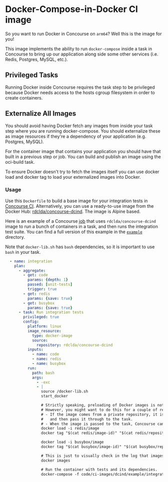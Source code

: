 # Docker-Compose-in-Docker CI image

So you want to run Docker in Concourse on `arm64`? Well this is the image for you!

This image implements the ability to run `docker-compose` inside a task in Concourse to bring up our application along side some other services (i.e. Redis, Postgres, MySQL, etc.).

## Privileged Tasks

Running Docker inside Concourse requires the task step to be privileged because Docker needs access to the hosts cgroup filesystem in order to create containers.

## Externalize All Images

You should avoid having Docker fetch any images from inside your task step where you are running docker-compose. You should externalize these as image resources if they're a dependency of your application (e.g. Postgres, MySQL).

For the container image that contains your application you should have that built in a previous step or job. You can build and publish an image using the oci-build task.

To ensure Docker doesn't try to fetch the images itself you can use docker load and docker tag to load your externalized images into Docker. 

### Usage

Use this `Dockerfile` to build a base image for your integration tests in [Concourse CI](http://concourse.ci/). Alternatively, you can use a ready-to-use image from the Docker Hub: [rdclda/concourse-dcind](https://hub.docker.com/rdclda/concourse-dcind). The image is Alpine based.

Here is an example of a Concourse [job](https://concourse-ci.org/jobs.html) that uses `rdclda/concourse-dcind` image to run a bunch of containers in a task, and then runs the integration test suite. You can find a full version of this example in the [`example`](./example) directory.

Note that `docker-lib.sh` has `bash` dependencies, so it is important to use `bash` in your task.

~~~yaml
  - name: integration
    plan:
      - aggregate:
        - get: code
          params: {depth: 1}
          passed: [unit-tests]
          trigger: true
        - get: redis
          params: {save: true}
        - get: busybox
          params: {save: true}
      - task: Run integration tests
        privileged: true
        config:
          platform: linux
          image_resource:
            type: docker-image
            source:
              repository: rdclda/concourse-dcind
          inputs:
            - name: code
            - name: redis
            - name: busybox
          run:
            path: bash
            args:
              - -exc
              - |
                source /docker-lib.sh
                start_docker

                # Strictly speaking, preloading of Docker images is not required.
                # However, you might want to do this for a couple of reasons:
                # - If the image comes from a private repository, it is much easier to let Concourse pull it,
                #   and then pass it through to the task.
                # - When the image is passed to the task, Concourse can often get the image from its cache.
                docker load -i redis/image
                docker tag "$(cat redis/image-id)" "$(cat redis/repository):$(cat redis/tag)"

                docker load -i busybox/image
                docker tag "$(cat busybox/image-id)" "$(cat busybox/repository):$(cat busybox/tag)"

                # This is just to visually check in the log that images have been loaded successfully
                docker images

                # Run the container with tests and its dependencies.
                docker-compose -f code/ci-images/dcind/example/integration.yaml run tests
~~~
